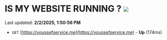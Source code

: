 # IS MY WEBSITE RUNNING ? [![](https://img.shields.io/static/v1?label=Sponsor&message=%E2%9D%A4&logo=GitHub&color=%23fe8e86)](https://github.com/sponsors/Youssef-Lehmam)

Last updated: **2/2/2025, 1:50:56 PM**

- `GET` [https://youssefservice.me](https://youssefservice.me) - **Up** (174ms)
